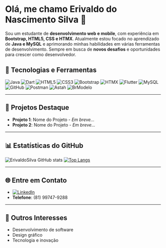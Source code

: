 # Olá, me chamo Erivaldo do Nascimento Silva 👋

Sou um estudante de **desenvolvimento web e mobile**, com experiência em **Bootstrap, HTML5, CSS e HTMX**. Atualmente estou focado no aprendizado de **Java e MySQL** e aprimorando minhas habilidades em várias ferramentas de desenvolvimento. Sempre em busca de **novos desafios** e oportunidades para crescer como desenvolvedor. 

## 🚀 Tecnologias e Ferramentas

![Java](https://img.shields.io/badge/-Java-05122A?style=flat&logo=java) 
![Dart](https://img.shields.io/badge/-Dart-05122A?style=flat&logo=dart) 
![HTML5](https://img.shields.io/badge/-HTML5-05122A?style=flat&logo=html5)
![CSS3](https://img.shields.io/badge/-CSS3-05122A?style=flat&logo=css3)
![Bootstrap](https://img.shields.io/badge/-Bootstrap-05122A?style=flat&logo=bootstrap)
![HTMX](https://img.shields.io/badge/-HTMX-05122A?style=flat)
![Flutter](https://img.shields.io/badge/-Flutter-05122A?style=flat&logo=flutter)
![MySQL](https://img.shields.io/badge/-MySQL-05122A?style=flat&logo=mysql)
![GitHub](https://img.shields.io/badge/-GitHub-05122A?style=flat&logo=github)
![Postman](https://img.shields.io/badge/-Postman-05122A?style=flat&logo=postman)
![Astah](https://img.shields.io/badge/-Astah-05122A?style=flat)
![BrModelo](https://img.shields.io/badge/-BrModelo-05122A?style=flat)

---

## 📂 Projetos Destaque

- **Projeto 1**: Nome do Projeto - _Em breve..._
- **Projeto 2**: Nome do Projeto - _Em breve..._

---

## 📊 Estatísticas do GitHub

![ErivaldoSilva GitHub stats](https://github-readme-stats.vercel.app/api?username=ErivaldoSilva&show_icons=true&theme=radical)
[![Top Langs](https://github-readme-stats.vercel.app/api/top-langs/?username=ErivaldoSilva&layout=compact&theme=radical)](https://github.com/anuraghazra/github-readme-stats)

---

## 🌐 Entre em Contato

- [![LinkedIn](https://img.shields.io/badge/-LinkedIn-05122A?style=flat&logo=linkedin)](https://www.linkedin.com/in/erivaldo-silva-414773205/)
- **Telefone**: (81) 99747-9288

---

## 🎨 Outros Interesses

- Desenvolvimento de software
- Design gráfico
- Tecnologia e inovação

